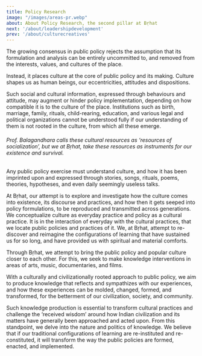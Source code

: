 ```yaml
---
title: Policy Research
image: "/images/areas-pr.webp"
about: About Policy Research, the second pillar at Bṛhat
next: '/about/leadershipdevelopment'
prev: '/about/culturecreatives'
---
```


The growing consensus in public policy rejects the assumption that its formulation and analysis can be entirely uncommitted to, and removed from the interests, values, and cultures of the place.

Instead, it places culture at the core of public policy and its making. Culture shapes us as human beings, our eccentricities, attitudes and dispositions.

Such social and cultural information, expressed through behaviours and attitude, may augment or hinder policy implementation, depending on how compatible it is to the culture of the place. Institutions such as birth, marriage, family, rituals, child-rearing, education, and various legal and political organizations cannot be understood fully if our understanding of them is not rooted in the culture, from which all these emerge.

###### Prof. Balagandhara calls these cultural resources as ‘resources of socialization’, but we at Bṛhat, take these resources as instruments for our existence and survival.

Any public policy exercise must understand culture, and how it has been imprinted upon and expressed through stories, songs, rituals, poems, theories, hypotheses, and even daily seemingly useless talks.

At Bṛhat, our attempt is to explore and investigate how the culture comes into existence, its discourse and practices, and how then it gets seeped into policy formulations, to be reproduced and transmitted across generations. We conceptualize culture as everyday practice and policy as a cultural practice. It is in the interaction of everyday with the cultural practices, that we locate public policies and practices of it. We, at Bṛhat, attempt to re-discover and reimagine the configurations of learning that have sustained us for so long, and have provided us with spiritual and material comforts.

Through Bṛhat, we attempt to bring the public policy and popular culture closer to each other. For this, we seek to make knowledge interventions in areas of arts, music, documentaries, and films.

With a culturally and civilizationally rooted approach to public policy, we aim to produce knowledge that reflects and sympathizes with our experiences, and how these experiences can be molded, changed, formed, and transformed, for the betterment of our civilization, society, and community.

Such knowledge production is essential to transform cultural practices and challenge the ‘received wisdom’ around how Indian civilization and its matters have generally been approached and acted upon. From this standpoint, we delve into the nature and politics of knowledge. We believe that if our traditional configurations of learning are re-instituted and re-constituted, it will transform the way the public policies are formed, enacted, and implemented.